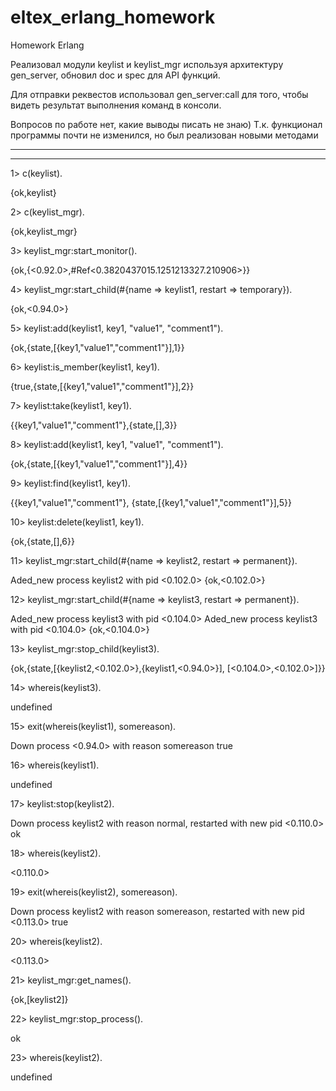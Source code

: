 # eltex_erlang_homework
Homework Erlang

Реализовал модули keylist и keylist_mgr используя архитектуру gen_server, обновил doc и spec для API функций.

Для отправки реквестов использовал gen_server:call для того, чтобы видеть результат выполнения команд в консоли.

Вопросов по работе нет, какие выводы писать не знаю)
Т.к. функционал программы почти не изменился, но был реализован новыми методами

*************************************************************************************************************************************************
****

1> c(keylist).

{ok,keylist}

2> c(keylist_mgr). 

{ok,keylist_mgr}

3> keylist_mgr:start_monitor().

{ok,{<0.92.0>,#Ref<0.3820437015.1251213327.210906>}}

4> keylist_mgr:start_child(#{name => keylist1, restart => temporary}).

{ok,<0.94.0>}

5> keylist:add(keylist1, key1, "value1", "comment1").                   

{ok,{state,[{key1,"value1","comment1"}],1}}

6> keylist:is_member(keylist1, key1).                       

{true,{state,[{key1,"value1","comment1"}],2}}

7> keylist:take(keylist1, key1).      

{{key1,"value1","comment1"},{state,[],3}}

8> keylist:add(keylist1, key1, "value1", "comment1").

{ok,{state,[{key1,"value1","comment1"}],4}}

9> keylist:find(keylist1, key1). 

{{key1,"value1","comment1"},
 {state,[{key1,"value1","comment1"}],5}}

10> keylist:delete(keylist1, key1). 

{ok,{state,[],6}}

11> keylist_mgr:start_child(#{name => keylist2, restart => permanent}).

Aded_new process keylist2 with pid <0.102.0>
{ok,<0.102.0>}

12> keylist_mgr:start_child(#{name => keylist3, restart => permanent}).

Aded_new process keylist3 with pid <0.104.0>
Aded_new process keylist3 with pid <0.104.0>
{ok,<0.104.0>}

13> keylist_mgr:stop_child(keylist3).

{ok,{state,[{keylist2,<0.102.0>},{keylist1,<0.94.0>}],
           [<0.104.0>,<0.102.0>]}}

14> whereis(keylist3).

undefined

15> exit(whereis(keylist1), somereason).

Down process <0.94.0> with reason somereason 
true

16> whereis(keylist1).

undefined

17> keylist:stop(keylist2).

Down process keylist2 with reason normal, restarted with new pid <0.110.0> 
ok

18> whereis(keylist2).

<0.110.0>

19> exit(whereis(keylist2), somereason). 

Down process keylist2 with reason somereason, restarted with new pid <0.113.0> 
true

20> whereis(keylist2).

<0.113.0>

21> keylist_mgr:get_names().    

{ok,[keylist2]}

22> keylist_mgr:stop_process().

ok

23> whereis(keylist2).          

undefined